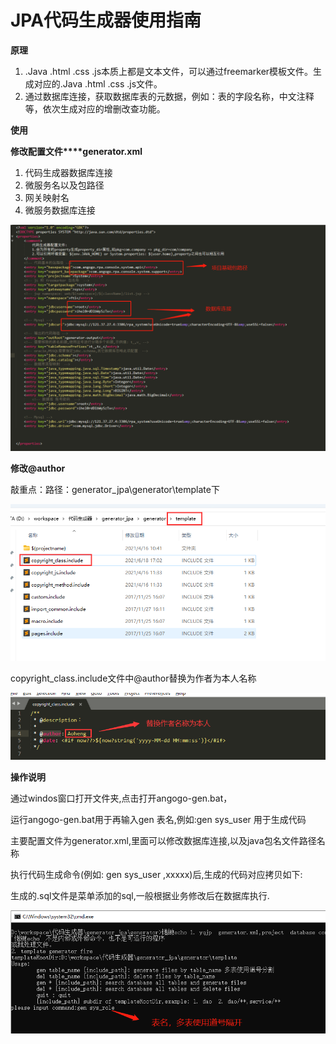 # JPA代码生成器使用指南

**原理**

1. .Java .html .css .js本质上都是文本文件，可以通过freemarker模板文件。生成对应的.Java .html .css .js文件。
2. 通过数据库连接，获取数据库表的元数据，例如：表的字段名称，中文注释等，依次生成对应的增删改查功能。

**使用**

**修改配置文件****generator.xml**

1. 代码生成器数据库连接
2. 微服务名以及包路径
3. 网关映射名
4. 微服务数据库连接

![img](images/generate-config.png)

**修改@author**

敲重点：路径：generator_jpa\generator\template下

![img](images/modify-authorr.png)

copyright_class.include文件中@author替换为作者为本人名称

![img](images/replace-author.png)

**操作说明**

通过windos窗口打开文件夹,点击打开angogo-gen.bat，

运行angogo-gen.bat用于再输入gen 表名,例如:gen sys_user 用于生成代码 

主要配置文件为generator.xml,里面可以修改数据库连接,以及java包名文件路径名称 

执行代码生成命令(例如: gen sys_user ,xxxxx)后,生成的代码对应拷贝如下: 

生成的.sql文件是菜单添加的sql,一般根据业务修改后在数据库执行. 

![img](images/execute.png)